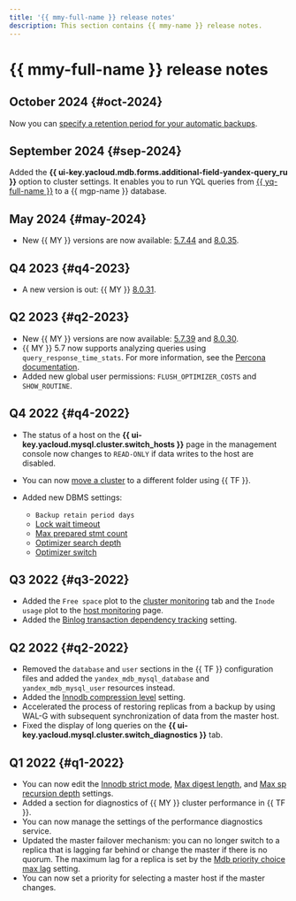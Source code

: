 ```yaml
---
title: '{{ mmy-full-name }} release notes'
description: This section contains {{ mmy-name }} release notes.
---
```


# {{ mmy-full-name }} release notes

## October 2024 {#oct-2024}

Now you can [specify a retention period for your automatic backups](operations/cluster-backups.md#set-backup-retain).


## September 2024 {#sep-2024}

Added the **{{ ui-key.yacloud.mdb.forms.additional-field-yandex-query_ru }}** option to cluster settings. It enables you to run YQL queries from [{{ yq-full-name }}](../query/concepts/index.md) to a {{ mgp-name }} database.


## May 2024 {#may-2024}

* New {{ MY }} versions are now available: [5.7.44](https://dev.mysql.com/doc/relnotes/mysql/5.7/en/news-5-7-44.html) and [8.0.35](https://dev.mysql.com/doc/relnotes/mysql/8.0/en/news-8-0-35.html).

## Q4 2023 {#q4-2023}

* A new version is out: {{ MY }} [8.0.31](https://dev.mysql.com/doc/relnotes/mysql/8.0/en/news-8-0-31.html).

## Q2 2023 {#q2-2023}

* New {{ MY }} versions are now available: [5.7.39](https://dev.mysql.com/doc/relnotes/mysql/5.7/en/news-5-7-39.html) and [8.0.30](https://dev.mysql.com/doc/relnotes/mysql/8.0/en/news-8-0-30.html).
* {{ MY }} 5.7 now supports analyzing queries using `query_response_time_stats`. For more information, see the [Percona documentation](https://docs.percona.com/percona-server/5.7/diagnostics/response_time_distribution.html).
* Added new global user permissions: `FLUSH_OPTIMIZER_COSTS` and `SHOW_ROUTINE`.

## Q4 2022 {#q4-2022}

* The status of a host on the **{{ ui-key.yacloud.mysql.cluster.switch_hosts }}** page in the management console now changes to `READ-ONLY` if data writes to the host are disabled.
* You can now [move a cluster](operations/update.md#move-cluster) to a different folder using {{ TF }}.
* Added new DBMS settings:

  * `Backup retain period days`
  * [Lock wait timeout](./concepts/settings-list.md#setting-lock-wait-timeout)
  * [Max prepared stmt count](./concepts/settings-list.md#setting-max-prepared-stmt-count)
  * [Optimizer search depth](./concepts/settings-list.md#setting-optimizer-search-depth)
  * [Optimizer switch](./concepts/settings-list.md#setting-optimizer-switch)

## Q3 2022 {#q3-2022}

* Added the `Free space` plot to the [cluster monitoring](operations/monitoring.md#monitoring-cluster) tab and the `Inode usage` plot to the [host monitoring](operations/monitoring.md#monitoring-hosts) page.
* Added the [Binlog transaction dependency tracking](concepts/settings-list.md#setting-binlog-transaction-dependency-tracking) setting.

## Q2 2022 {#q2-2022}

* Removed the `database` and `user` sections in the {{ TF }} configuration files and added the `yandex_mdb_mysql_database` and `yandex_mdb_mysql_user` resources instead.
* Added the [Innodb compression level](concepts/settings-list.md#setting-innodb-compression-level) setting.
* Accelerated the process of restoring replicas from a backup by using WAL-G with subsequent synchronization of data from the master host.
* Fixed the display of long queries on the **{{ ui-key.yacloud.mysql.cluster.switch_diagnostics }}** tab.

## Q1 2022 {#q1-2022}

* You can now edit the [Innodb strict mode](concepts/settings-list.md#setting-strict-mode), [Max digest length](concepts/settings-list.md#setting-max-digest-length), and [Max sp recursion depth](concepts/settings-list.md#setting-max-sp-recursion-depth) settings.
* Added a section for diagnostics of {{ MY }} cluster performance in {{ TF }}.
* You can now manage the settings of the performance diagnostics service.
* Updated the master failover mechanism: you can no longer switch to a replica that is lagging far behind or change the master if there is no quorum. The maximum lag for a replica is set by the [Mdb priority choice max lag](concepts/settings-list.md#setting-mdb-priority-choice-max-lag) setting.
* You can now set a priority for selecting a master host if the master changes.

